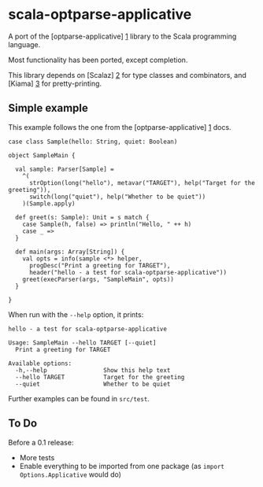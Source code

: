 scala-optparse-applicative
==========================

A port of the [optparse-applicative] [1] library to the Scala programming language.

Most functionality has been ported, except completion.

This library depends on [Scalaz] [2] for type classes and combinators, and [Kiama] [3] for pretty-printing.

Simple example
--------------

This example follows the one from the [optparse-applicative] [1] docs.

    case class Sample(hello: String, quiet: Boolean)

    object SampleMain {

      val sample: Parser[Sample] =
        ^(
          strOption(long("hello"), metavar("TARGET"), help("Target for the greeting")),
          switch(long("quiet"), help("Whether to be quiet"))
        )(Sample.apply)

      def greet(s: Sample): Unit = s match {
        case Sample(h, false) => println("Hello, " ++ h)
        case _ =>
      }

      def main(args: Array[String]) {
        val opts = info(sample <*> helper,
          progDesc("Print a greeting for TARGET"),
          header("hello - a test for scala-optparse-applicative"))
        greet(execParser(args, "SampleMain", opts))
      }

    }

When run with the `--help` option, it prints:

    hello - a test for scala-optparse-applicative
    
    Usage: SampleMain --hello TARGET [--quiet]
      Print a greeting for TARGET
    
    Available options:
      -h,--help                Show this help text
      --hello TARGET           Target for the greeting
      --quiet                  Whether to be quiet

Further examples can be found in `src/test`.

To Do
-----

Before a 0.1 release:

  * More tests
  * Enable everything to be imported from one
    package (as `import Options.Applicative` would do)

[1]: https://hackage.haskell.org/package/optparse-applicative
[2]: https://github.com/scalaz/scalaz
[3]: https://code.google.com/p/kiama/

